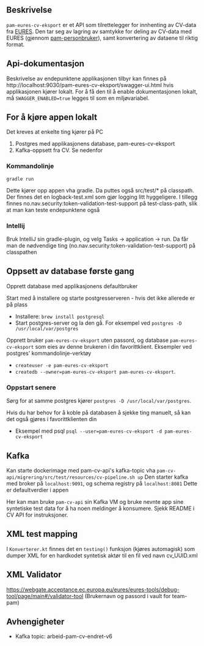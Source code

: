 ## Beskrivelse 
`pam-eures-cv-eksport` er et API som tilrettelegger for innhenting av CV-data fra [EURES](https://ec.europa.eu/eures/public/homepage). Den tar seg av lagring av samtykke for deling av CV-data med EURES (gjennom [pam-personbruker](https://github.com/navikt/pam-personbruker)), samt konvertering av dataene til riktig format.

## Api-dokumentasjon
Beskrivelse av endepunktene applikasjonen tilbyr kan finnes på http://localhost:9030/pam-eures-cv-eksport/swagger-ui.html hvis applikasjonen kjører lokalt.
For å få den til å enable dokumentasjonen lokalt, må `SWAGGER_ENABLED=true` legges til som en miljøvariabel.

## For å kjøre appen lokalt

Det kreves at enkelte ting kjører på PC
1. Postgres med applikasjonens database, pam-eures-cv-eksport
2. Kafka-oppsett fra CV. Se nedenfor 

### Kommandolinje
`gradle run`

Dette kjører opp appen vha gradle. Da puttes også src/test/* på classpath. Der finnes det en logback-test.xml som gjør
logging litt hyggeligere. I tillegg finnes no.nav.security:token-validation-test-support på test-class-path, slik at man
kan teste endepunktene også 

### Intellij
Bruk IntelliJ sin gradle-plugin, og velg Tasks -> application -> run. Da får man de
nødvendige ting (no.nav.security:token-validation-test-support) på classpathen

## Oppsett av database første gang
Opprett database med applikasjonens defaultbruker 

Start med å installere og starte postgresserveren - hvis det ikke allerede er på plass
* Installere: `brew install postgresql`
* Start postgres-server og la den gå. For eksempel ved `postgres -D /usr/local/var/postgres`

Opprett bruker `pam-eures-cv-eksport` uten passord, og database `pam-eures-cv-eksport` som eies av denne brukeren i din 
favorittklient.
Eksempler ved postgres' kommandolinje-verktøy
* `createuser -e pam-eures-cv-eksport`
* `createdb --owner=pam-eures-cv-eksport pam-eures-cv-eksport`.

### Oppstart senere
Sørg for at samme postgres kjører `postgres -D /usr/local/var/postgres`.

Hvis du har behov for å koble på databasen å sjekke ting manuelt, så kan det også gjøres i favorittklienten din
* Eksempel med psql `psql --user=pam-eures-cv-eksport -d pam-eures-cv-eksport`

## Kafka
Kan starte dockerimage med pam-cv-api's kafka-topic vha `pam-cv-api/migrering/src/test/resources/cv-pipeline.sh up`
Den starter kafka med broker på `localhost:9091`, og schema registry på `localhost:8081` Dette
er defaultverdier i appen

Her kan man bruke  `pam-cv-api` sin Kafka VM og bruke nevnte app sine syntetiske test data for å ha noen meldinger 
å konsumere. Sjekk README i CV API for instruksjoner.

## XML test mapping
I `Konverterer.kt` finnes det en `testing()` funksjon (kjøres automagisk) som dumper XML for en hardkodet syntetisk 
aktør til en fil ved navn cv_UUID.xml

## XML Validator
https://webgate.acceptance.ec.europa.eu/eures/eures-tools/debug-tool/page/main#/validator-tool
(Brukernavn og passord i vault for team-pam)

## Avhengigheter
  - Kafka topic: arbeid-pam-cv-endret-v6
